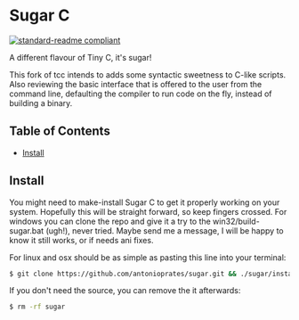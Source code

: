 # Sugar C

[![standard-readme compliant](https://img.shields.io/badge/readme%20style-standard-brightgreen.svg?style=flat-square)](https://github.com/RichardLitt/standard-readme)

A different flavour of Tiny C, it's sugar!

This fork of tcc intends to adds some syntactic sweetness to C-like scripts. Also reviewing the basic interface that is offered to the user from the command line, defaulting the compiler to run code on the fly, instead of building a binary.


## Table of Contents

- [Install](#install)

## Install

You might need to make-install Sugar C to get it properly working on your system. Hopefully this will be straight forward, so keep fingers crossed. For windows you can clone the repo and give it a try to the win32/build-sugar.bat (ugh!), never tried. Maybe send me a message, I will be happy to know it still works, or if needs ani fixes.

For linux and osx should be as simple as pasting this line into your terminal:

```sh
$ git clone https://github.com/antonioprates/sugar.git && ./sugar/install.sh
```

If you don't need the source, you can remove the it afterwards:

```sh
$ rm -rf sugar
```
